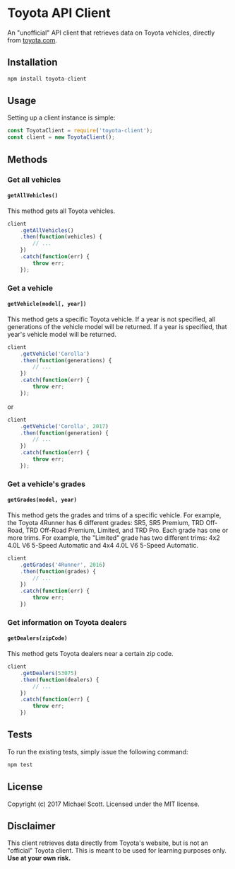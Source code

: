 # Toyota API Client

An "unofficial" API client that retrieves data on Toyota vehicles, directly from [toyota.com](https://toyota.com).

## Installation
```javascript
npm install toyota-client
```

## Usage
Setting up a client instance is simple:
```javascript
const ToyotaClient = require('toyota-client');
const client = new ToyotaClient();
```

## Methods

### Get all vehicles
#### `getAllVehicles()`
This method gets all Toyota vehicles.
```javascript
client
    .getAllVehicles()
    .then(function(vehicles) {
        // ...
    })
    .catch(function(err) {
        throw err;
    });
```

### Get a vehicle
#### `getVehicle(model[, year])`
This method gets a specific Toyota vehicle. If a year is not specified, all generations of the vehicle model will be returned. If a year is specified, that year's vehicle model will be returned.
```javascript
client
    .getVehicle('Corolla')
    .then(function(generations) {
        // ...
    })
    .catch(function(err) {
        throw err;
    });
```
or 
```javascript
client
    .getVehicle('Corolla', 2017)
    .then(function(generation) {
        // ...
    })
    .catch(function(err) {
        throw err;
    });
```

### Get a vehicle's grades
#### `getGrades(model, year)`
This method gets the grades and trims of a specific vehicle. For example, the Toyota 4Runner has 6 different grades: SR5, SR5 Premium, TRD Off-Road, TRD Off-Road Premium, Limited, and TRD Pro. Each grade has one or more trims. For example, the "Limited" grade has two different trims: 4x2 4.0L V6 5-Speed Automatic and 4x4 4.0L V6 5-Speed Automatic.
```javascript
client
    .getGrades('4Runner', 2016)
    .then(function(grades) {
        // ...
    })
    .catch(function(err) {
        throw err;
    })
```

### Get information on Toyota dealers
#### `getDealers(zipCode)`
This method gets Toyota dealers near a certain zip code.
```javascript
client
    .getDealers(53075)
    .then(function(dealers) {
        // ...
    })
    .catch(function(err) {
        throw err;
    })
```

## Tests
To run the existing tests, simply issue the following command:
```javascript
npm test
```

## License
Copyright (c) 2017 Michael Scott. Licensed under the MIT license.

## Disclaimer
This client retrieves data directly from Toyota's website, but is not an "official" Toyota client. This is meant to be used for learning purposes only. **Use at your own risk.**